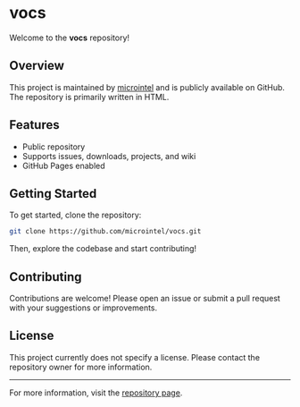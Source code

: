 # vocs

Welcome to the **vocs** repository!

## Overview

This project is maintained by [microintel](https://github.com/microintel) and is publicly available on GitHub.  
The repository is primarily written in HTML.

## Features

- Public repository
- Supports issues, downloads, projects, and wiki
- GitHub Pages enabled

## Getting Started

To get started, clone the repository:
```bash
git clone https://github.com/microintel/vocs.git
```
Then, explore the codebase and start contributing!

## Contributing

Contributions are welcome! Please open an issue or submit a pull request with your suggestions or improvements.

## License

This project currently does not specify a license. Please contact the repository owner for more information.

---

For more information, visit the [repository page](https://github.com/microintel/vocs).